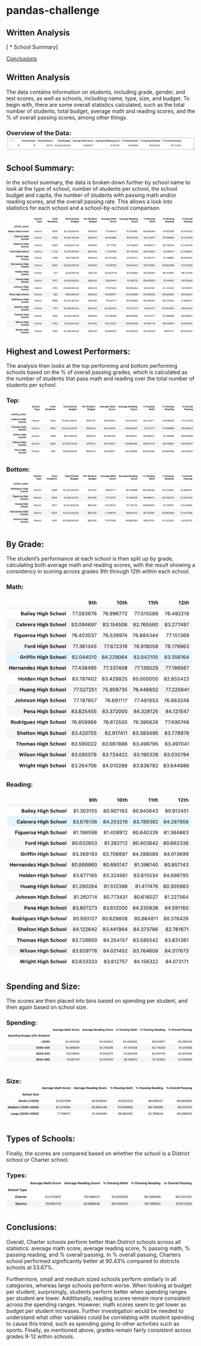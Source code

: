 # pandas-challenge

## Written Analysis
[ * School Summary]

[Conclusions](https://github.com/caitlin-hartley/pandas-challenge/blob/main/README.md#conclusions)


## Written Analysis

The data contains information on students, including grade, gender, and test scores, as well as schools, including name, type, size, and budget. To begin with, there are some overall statistics calculated, such as the total number of students, total budget, average math and reading scores, and the % of overall passing scores, among other things. 
### Overview of the Data: ![Overview](https://github.com/caitlin-hartley/pandas-challenge/blob/main/images/overall_summary.png)

## School Summary:

In the school summary, the data is broken down further by school name to look at the type of school, number of students per school, the school budget and capita, the number of students with passing math and/or reading scores, and the overall passing rate. This allows a look into statistics for each school and a school-by-school comparison. 

![SchoolSummary](https://github.com/caitlin-hartley/pandas-challenge/blob/main/images/school_summary.png)

## Highest and Lowest Performers:

The analysis then looks at the top performing and bottom performing schools based on the % of overall passing grades, which is calculated as the number of students that pass math and reading over the total number of students per school. 
### Top: ![Top](https://github.com/caitlin-hartley/pandas-challenge/blob/main/images/highest_performing.png)
### Bottom: ![Bottom](https://github.com/caitlin-hartley/pandas-challenge/blob/main/images/bottom_performing.png)

## By Grade: 

The student’s performance at each school is then split up by grade, calculating both average math and reading scores, with the result showing a consistency in scoring across grades 9th through 12th within each school. 

### Math: 
![Math](https://github.com/caitlin-hartley/pandas-challenge/blob/main/images/math_by_grade.png)
### Reading: 
![Reading](https://github.com/caitlin-hartley/pandas-challenge/blob/main/images/reading_by_grade.png)

## Spending and Size:

The scores are then placed into bins based on spending per student, and then again based on school size. 

### Spending: ![Spending](https://github.com/caitlin-hartley/pandas-challenge/blob/main/images/scores_spending.png)
### Size: ![Size](https://github.com/caitlin-hartley/pandas-challenge/blob/main/images/scores_size.png)

## Types of Schools:

Finally, the scores are compared based on whether the school is a District school or Charter school. 

### Types: ![Types](https://github.com/caitlin-hartley/pandas-challenge/blob/main/images/school_types.png)

## Conclusions:

Overall, Charter schools perform better than District schools across all statistics: average math score, average reading score, % passing math, % passing reading, and % overall passing. In % overall passing, Charters school performed significantly better at 90.43% compared to districts schools at 53.67%. 

Furthermore, small and medium sized schools perform similarly in all categories, whereas large schools perform worse. When looking at budget per student, surprisingly, students perform better when spending ranges per student are lower. Additionally, reading scores remain more consistent across the spending ranges. However, math scores seem to get lower as budget per student increases. Further investigation would be needed to understand what other variables could be correlating with student spending to cause this trend, such as spending going to other activities such as sports. Finally, as mentioned above, grades remain fairly consistent across grades 9-12 within schools. 

